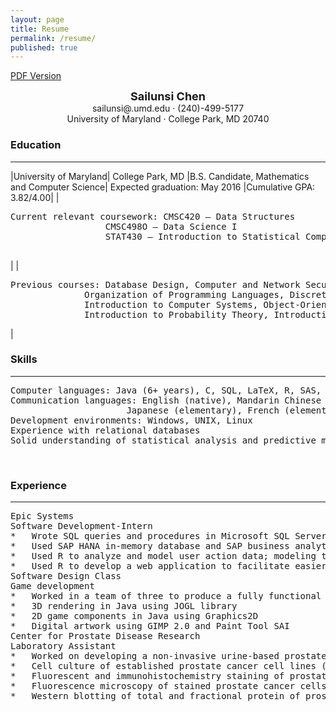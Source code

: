 ```yaml
---
layout: page
title: Resume
permalink: /resume/
published: true
---
```



<a href="{{ site.baseurl }}/assets/Sailunsi Chen Resume Updated.pdf">PDF Version</a>

<div style = "text-align:center">
<span style="font-weight:bold; font-size:18px">Sailunsi Chen</span>
<br />
sailunsi@.umd.edu &middot; (240)-499-5177
<br />
University of Maryland &middot; College Park, MD 20740
</div>

### Education
<hr />
|University of Maryland|										College Park, MD
|B.S. Candidate, Mathematics and Computer Science|			Expected graduation: May 2016
|Cumulative GPA: 3.82/4.00|
|<pre>Current relevant coursework: CMSC420 – Data Structures
				  CMSC498O – Data Science I
				  STAT430 – Introduction to Statistical Computing with SAS
                  </pre>|
|<pre>Previous courses: Database Design, Computer and Network Security, Algorithms,
		      Organization of Programming Languages, Discrete Structures,
		      Introduction to Computer Systems, Object-Oriented Programming I/II,
		      Introduction to Probability Theory, Introduction to Statistics</pre>|

<br />

### Skills
<hr />
<pre>
Computer languages: Java (6+ years), C, SQL, LaTeX, R, SAS, HTML, CSS, PHP
Communication languages: English (native), Mandarin Chinese (native),
			          Japanese (elementary), French (elementary)
Development environments: Windows, UNIX, Linux
Experience with relational databases
Solid understanding of statistical analysis and predictive modeling
</pre>

<br />

### Experience
<hr />
<pre>
Epic Systems														Summer 2014
Software Development-Intern
*	Wrote SQL queries and procedures in Microsoft SQL Server to organize and extract over 20GB of user action data
*	Used SAP HANA in-memory database and SAP business analytics tools to model user action data to find inefficiencies in user workflow
*	Used R to analyze and model user action data; modeling techniques include Bayesian model averaging, neural networks, and cluster analysis
*	Used R to develop a web application to facilitate easier modeling for Epic's optimization team
Software Design Class												Spring 2012
Game development
*	Worked in a team of three to produce a fully functional game involving 3-dimensional manipulation of light beams with rotating mirrors and beam splitters
*	3D rendering in Java using JOGL library
*	2D game components in Java using Graphics2D
*	Digital artwork using GIMP 2.0 and Paint Tool SAI
Center for Prostate Disease Research								Summer 2011, 2013
Laboratory Assistant
*	Worked on developing a non-invasive urine-based prostate cancer detection assay, as well as the subcellular localization of the androgen-responsive protein PMEPA1
*	Cell culture of established prostate cancer cell lines (LNCaP/VCaP cells)
*	Fluorescent and immunohistochemistry staining of prostate cancer cells
*	Fluorescence microscopy of stained prostate cancer cells
*	Western blotting of total and fractional protein of prostate cancer cells
</pre>
